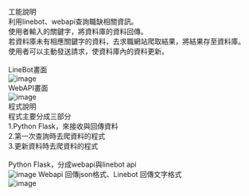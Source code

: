 工能說明</br>
  利用linebot、webapi查詢職缺相關資訊。</br>
  使用者輸入的關鍵字，將資料庫的資料回傳。</br>
  若資料庫未有相應關鍵字的資料，去求職網站爬取結果，將結果存至資料庫。</br>
  使用者可以主動發送請求，使資料庫內的資料更新。</br>
</br>
LineBot畫面</br>
  ![image](https://github.com/0988118277z/job-helper/assets/86332350/8047fe1f-dd82-4f98-b201-53cb3eae699b)
</br>
WebAPI畫面</br>
  ![image](https://github.com/0988118277z/job-helper/assets/86332350/4354d83b-786b-444a-bba0-ea633d8580d1)
</br>
程式說明</br>
  程式主要分成三部分</br>
    1.Python Flask，來接收與回傳資料</br>
    2.第一次查詢時去爬資料的程式</br>
    3.更新資料時去爬資料的程式</br>
 </br>
  Python Flask，分成webapi與linebot api</br>
    ![image](https://github.com/0988118277z/job-helper/assets/86332350/9868f775-585e-4138-8720-9f08977b14dc)
    Webapi  回傳json格式、Linebot 回傳文字格式</br>
    ![image](https://github.com/0988118277z/job-helper/assets/86332350/3fe025cf-f6f7-4024-979d-0126129c49f3)





